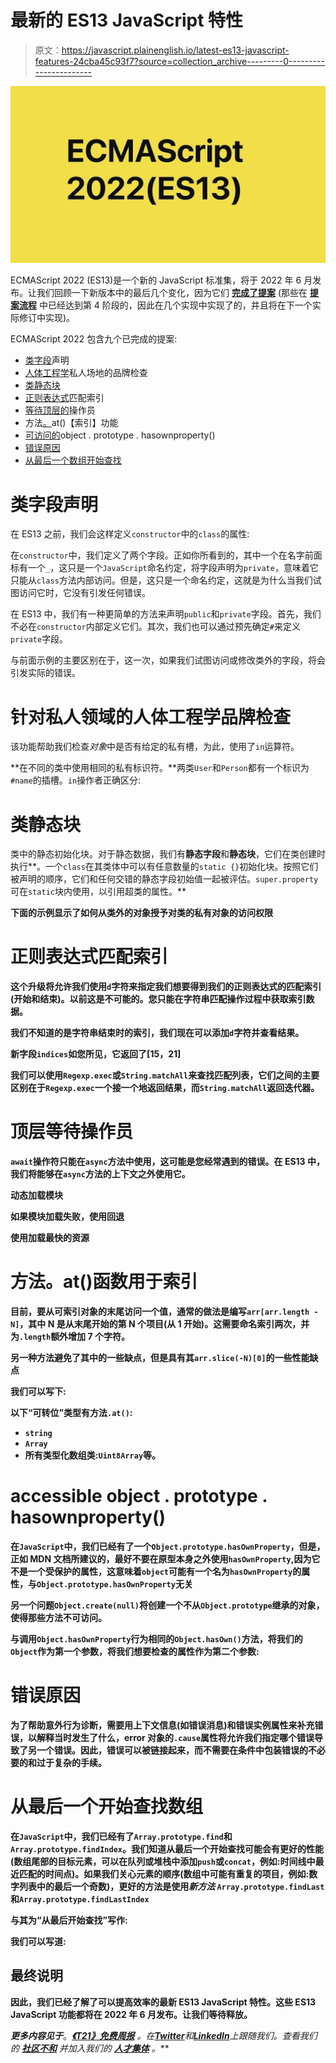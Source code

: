 # 最新的 ES13 JavaScript 特性

> 原文：<https://javascript.plainenglish.io/latest-es13-javascript-features-24cba45c93f7?source=collection_archive---------0----------------------->

![](img/766ba195e743a2a7e7231f37ec7b6854.png)

ECMAScript 2022 (ES13)是一个新的 JavaScript 标准集，将于 2022 年 6 月发布。让我们回顾一下新版本中的最后几个变化，因为它们 [**完成了提案**](https://github.com/tc39/proposals/blob/HEAD/finished-proposals.md) (那些在 [**提案流程**](https://tc39.es/process-document/) 中已经达到第 4 阶段的，因此在几个实现中实现了的，并且将在下一个实际修订中实现)。

ECMAScript 2022 包含九个已完成的提案:

*   [类字段](https://github.com/tc39/proposal-class-fields)声明
*   [人体工程学](https://github.com/tc39/proposal-private-fields-in-in)私人场地的品牌检查
*   [类静态块](https://github.com/tc39/proposal-class-static-block)
*   [正则表达式](https://github.com/tc39/proposal-regexp-match-indices)匹配索引
*   [等待顶层的](https://github.com/tc39/proposal-top-level-await)操作员
*   方法[。](https://github.com/tc39/proposal-relative-indexing-method)at()【索引】功能
*   [可访问的](https://github.com/tc39/proposal-accessible-object-hasownproperty)object . prototype . hasownproperty()
*   [错误原因](https://github.com/tc39/proposal-error-cause)
*   [从最后一个数组开始查找](https://github.com/tc39/proposal-array-find-from-last)

# 类字段声明

在 ES13 之前，我们会这样定义`constructor`中的`class`的属性:

在`constructor`中，我们定义了两个字段。正如你所看到的，其中一个在名字前面标有一个`_`，这只是一个`JavaScript`命名约定，将字段声明为`private`，意味着它只能从`class`方法内部访问。但是，这只是一个命名约定，这就是为什么当我们试图访问它时，它没有引发任何错误。

在 ES13 中，我们有一种更简单的方法来声明`public`和`private`字段。首先，我们不必在`constructor`内部定义它们。其次，我们也可以通过预先确定`#`来定义`private`字段。

与前面示例的主要区别在于，这一次，如果我们试图访问或修改类外的字段，将会引发实际的错误。

# 针对私人领域的人体工程学品牌检查

该功能帮助我们检查*对象*中是否有给定的私有槽，为此，使用了`in`运算符。

**在不同的类中使用相同的私有标识符。**两类`User`和`Person`都有一个标识为`#name`的插槽。`in`操作者正确区分:

# 类静态块

类中的静态初始化块。对于静态数据，我们有**静态字段**和**静态块**，它们在类创建时执行**。一个`class`在其类体中可以有任意数量的`static {}`初始化块。按照它们被声明的顺序，它们和任何交错的静态字段初始值一起被评估。`super.property`可在`static`块内使用，以引用超类的属性。**

**下面的示例显示了如何从类外的对象授予对类的私有对象的访问权限**

# **正则表达式匹配索引**

**这个升级将允许我们使用`d`字符来指定我们想要得到我们的正则表达式的匹配索引(开始和结束)。以前这是不可能的。您只能在字符串匹配操作过程中获取索引数据。**

**我们不知道的是字符串结束时的索引，我们现在可以添加`d`字符并查看结果。**

**新字段`indices`如您所见，它返回了[15，21]**

**我们可以使用`Regexp.exec`或`String.matchAll`来查找匹配列表，它们之间的主要区别在于`Regexp.exec`一个接一个地返回结果，而`String.matchAll`返回迭代器。**

# **顶层等待操作员**

**`await`操作符只能在`async`方法中使用，这可能是您经常遇到的错误。在 ES13 中，我们将能够在`async`方法的上下文之外使用它。**

****动态加载模块****

****如果模块加载失败，使用回退****

****使用加载最快的资源****

# **方法。at()函数用于索引**

**目前，要从可索引对象的末尾访问一个值，通常的做法是编写`arr[arr.length - N]`，其中 N 是从末尾开始的第 N 个项目(从 1 开始)。这需要命名索引两次，并为`.length`额外增加 7 个字符。**

**另一种方法避免了其中的一些缺点，但是具有其`arr.slice(-N)[0]`的一些性能缺点**

**我们可以写下:**

**以下“可转位”类型有方法`.at()`:**

*   **`string`**
*   **`Array`**
*   **所有类型化数组类:`Uint8Array`等。**

# **accessible object . prototype . hasownproperty()**

**在`JavaScript`中，我们已经有了一个`Object.prototype.hasOwnProperty`，但是，正如 MDN 文档所建议的，最好不要在原型本身之外使用`hasOwnProperty`,因为它不是一个受保护的属性，这意味着`object`可能有一个名为`hasOwnProperty`的属性，与`Object.prototype.hasOwnProperty`无关**

**另一个问题`Object.create(null)`将创建一个不从`Object.prototype`继承的对象，使得那些方法不可访问。**

**与调用`Object.hasOwnProperty`行为相同的`Object.hasOwn()`方法，将我们的`Object`作为第一个参数，将我们想要检查的属性作为第二个参数:**

# **错误原因**

**为了帮助意外行为诊断，需要用上下文信息(如错误消息)和错误实例属性来补充错误，以解释当时发生了什么，error 对象的`.cause`属性将允许我们指定哪个错误导致了另一个错误。因此，错误可以被链接起来，而不需要在条件中包装错误的不必要的和过于复杂的手续。**

# **从最后一个开始查找数组**

**在`JavaScript`中，我们已经有了`Array.prototype.find`和`Array.prototype.findIndex`。我们知道从最后一个开始查找可能会有更好的性能(数组尾部的目标元素，可以在队列或堆栈中添加`push`或`concat`，例如:时间线中最近匹配的时间点)。如果我们关心元素的顺序(数组中可能有重复的项目，例如:数字列表中的最后一个奇数)，更好的方法是使用*新方法* `Array.prototype.findLast`和`Array.prototype.findLastIndex`**

**与其为“从最后开始查找”写作:**

**我们可以写道:**

## **最终说明**

**因此，我们已经了解了可以提高效率的最新 ES13 JavaScript 特性。这些 ES13 JavaScript 功能都将在 2022 年 6 月发布。让我们等待释放。**

***更多内容见于*[](https://plainenglish.io/)**。*[**《T21》免费周报**](http://newsletter.plainenglish.io/) *。在*[***Twitter***](https://twitter.com/inPlainEngHQ)和[***LinkedIn***](https://www.linkedin.com/company/inplainenglish/)*上跟随我们。查看我们的* [***社区不和***](https://discord.gg/GtDtUAvyhW) *并加入我们的* [***人才集体***](https://inplainenglish.pallet.com/talent/welcome) *。****